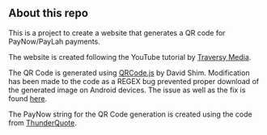 ## About this repo

This is a project to create a website that generates a QR code for PayNow/PayLah payments.

The website is created following the YouTube tutorial by [Traversy Media][1].

The QR Code is generated using [QRCode.js][2] by David Shim.
Modification has been made to the code as a REGEX bug prevented proper download of the generated image on Android devices.
The issue as well as the fix is found [here][4].

The PayNow string for the QR Code generation is created using the code from [ThunderQuote][3].

[1]: <https://www.youtube.com/watch?v=qNiUlml9MDk>
[2]: <https://davidshimjs.github.io/qrcodejs/>
[3]: <https://github.com/ThunderQuoteTeam/PaynowQR>
[4]: <https://github.com/davidshimjs/qrcodejs/issues/287>
